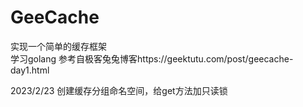 # GeeCache

实现一个简单的缓存框架  
学习golang
参考自极客兔兔博客https://geektutu.com/post/geecache-day1.html

2023/2/23 创建缓存分组命名空间，给get方法加只读锁


